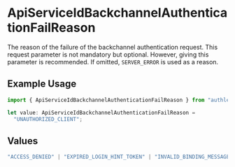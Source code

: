 # ApiServiceIdBackchannelAuthenticationFailReason

The reason of the failure of the backchannel authentication request. This request parameter is
not mandatory but optional. However, giving this parameter is recommended. If omitted, `SERVER_ERROR`
is used as a reason.


## Example Usage

```typescript
import { ApiServiceIdBackchannelAuthenticationFailReason } from "authlete-typescript-sdk/models";

let value: ApiServiceIdBackchannelAuthenticationFailReason =
  "UNAUTHORIZED_CLIENT";
```

## Values

```typescript
"ACCESS_DENIED" | "EXPIRED_LOGIN_HINT_TOKEN" | "INVALID_BINDING_MESSAGE" | "INVALID_TARGET" | "INVALID_USER_CODE" | "MISSING_USER_CODE" | "SERVER_ERROR" | "UNAUTHORIZED_CLIENT" | "UNKNOWN_USER_ID"
```